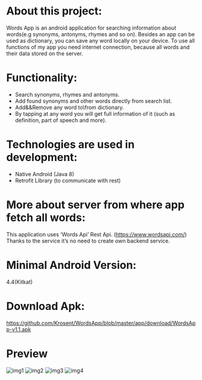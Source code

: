 # About this project:
Words App is an android application for searching information about words(e.g synonyms, antonyms, rhymes and so on). Besides an app can be used as dictionary, you can save any word locally on your device. To use all functions of my app you need internet connection, because all words and their data stored on the server. 

# Functionality: 
- Search synonyms, rhymes and antonyms. 
- Add found synonyms and other words directly from search list. 
- Add&&Remove any word to\from dictionary.
- By tapping at any word you will get full information of it (such as definition, part of speech and more).

# Technologies are used in development:
- Native Android (Java 8)
- Retrofit Library (to communicate with rest)

# More about server from where app fetch all words:
This application uses ‘Words Api’ Rest Api. (https://www.wordsapi.com/)
Thanks to the service it’s no need to create own backend service.

# Minimal Android Version:
4.4(Kitkat) 

# Download Apk:
https://github.com/Krosent/WordsApp/blob/master/app/download/WordsApp-v1.1.apk

# Preview
![img1](https://github.com/Krosent/WordsApp/blob/master/app/screens/1.jpg?raw=true)
![img2](https://github.com/Krosent/WordsApp/blob/master/app/screens/2.jpg?raw=true)
![img3](https://github.com/Krosent/WordsApp/blob/master/app/screens/3.jpg?raw=true)
![img4](https://github.com/Krosent/WordsApp/blob/master/app/screens/4.jpg?raw=true)
